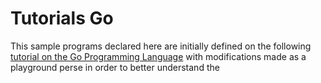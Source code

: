 # Tutorials Go

This sample programs declared here are initially defined on the following [tutorial on the Go Programming Language](https://www.tutorialspoint.com/go/index.htm) with modifications made as a playground perse in order to better understand the 